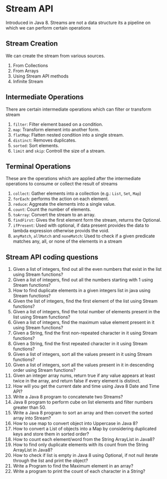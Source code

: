 # Stream API

Introduced in Java 8.
Streams are not a data structure its a pipeline on which we can perform certain operations

## Stream Creation

We can create the stream from various sources.

1. From Collections
2. From Arrays
3. Using Stream API methods
4. Infinite Stream

## Intermediate Operations

There are certain intermediate operations which can filter or transform stream

1. `filter`: Filter element based on a condition.
2. `map`: Transform element into another form.
3. `flatMap`: Flatten nested condition into a single stream.
4. `distinct`: Removes duplicates.
5. `sorted`: Sort elements.
6. `limit` and `skip`: Controll the size of a stream.

## Terminal Operations

These are the operations which are applied after the intermediate operations to consume or collect the result of streams

1. `collect`: Gather elements into a collection (e.g.: `List`, `Set`, `Map`)
2. `forEach`: performs the action on each element.
3. `reduce`: Aggreate the elements into a single value.
4. `count`: Count the number of elements.
5. `toArray`: Convert the stream to an array.
6. `findFirst`: Gives the first element form the stream, returns the Optional.
7. `ifPresent`: Used with optional, if data present provides the data to lambda expression otherwise provids the void.
8. `anyMatch`, `allMatch` and `noneMatch`: Used to check if a given predicate matches any, all, or none of the elements in a stream

## Stream API coding questions

1. Given a list of integers, find out all the even numbers that exist in the list using Stream functions?
2. Given a list of integers, find out all the numbers starting with 1 using Stream functions?
3. How to find duplicate elements in a given integers list in java using Stream functions?
4. Given the list of integers, find the first element of the list using Stream functions?
5. Given a list of integers, find the total number of elements present in the list using Stream functions?
6. Given a list of integers, find the maximum value element present in it using Stream functions?
7. Given a String, find the first non-repeated character in it using Stream functions?
8. Given a String, find the first repeated character in it using Stream functions?
9. Given a list of integers, sort all the values present in it using Stream functions?
10. Given a list of integers, sort all the values present in it in descending order using Stream functions?
11. Given an integer array nums, return true if any value appears at least twice in the array, and return false if every element is distinct.
12. How will you get the current date and time using Java 8 Date and Time API?
13. Write a Java 8 program to concatenate two Streams?
14. Java 8 program to perform cube on list elements and filter numbers greater than 50.
15. Write a Java 8 program to sort an array and then convert the sorted array into Stream?
16. How to use map to convert object into Uppercase in Java 8?
17. How to convert a List of objects into a Map by considering duplicated keys and store them in sorted order?
18. How to count each element/word from the String ArrayList in Java8?
19. How to find only duplicate elements with its count from the String ArrayList in Java8?
20. How to check if list is empty in Java 8 using Optional, if not null iterate through the list and print the object?
21. Write a Program to find the Maximum element in an array?
22. Write a program to print the count of each character in a String?

